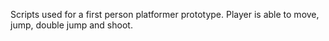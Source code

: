 Scripts used for a first person platformer prototype.
Player is able to move, jump, double jump and shoot.
